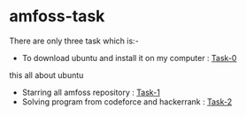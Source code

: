 # amfoss-task
There are only three task which is:-
* To download ubuntu and install it on my computer : 
  [Task-0](https://github.com/Vinayak730/amfoss-task/tree/master/task-0)

this all about ubuntu
* Starring all amfoss repository :
  [Task-1](https://github.com/Vinayak730/amfoss-task/tree/master/task-1)
* Solving program from codeforce and hackerrank :
  [Task-2](https://github.com/Vinayak730/amfoss-task/tree/master/task-2)
